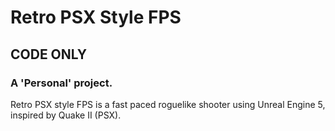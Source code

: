 # Retro PSX Style FPS
## CODE ONLY
### A 'Personal' project.
Retro PSX style FPS is a fast paced roguelike shooter using Unreal Engine 5, inspired by Quake II (PSX).
